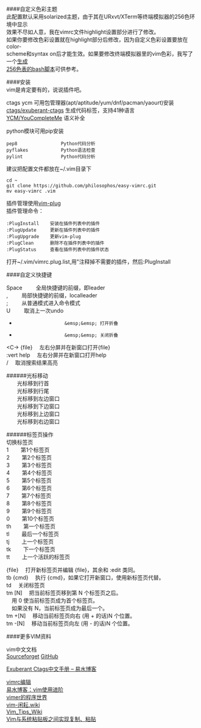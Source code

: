 ####自定义色彩主题  
此配置默认采用solarized主题，由于其在URxvt/XTerm等终端模拟器的256色环境中显示  
效果不尽如人意，我在vimrc文件highlight设置部分进行了修改。  
如果你要修改色彩设置就在highlight部分后修改，因为自定义色彩设置要放在color-  
scheme和syntax on后才能生效。如果要修改终端模拟器里的vim色彩，我写了一个[生成  
256色表的bash脚本](https://github.com/philosophos/show256color)可供参考。  
   
####安装  
vim是肯定要有的，说说插件吧。  
  
ctags ycm 可用包管理器(apt/aptitude/yum/dnf/pacman/yaourt)安装  
[ctags/exuberant-ctags](http://ctags.sourceforge.net)       生成代码标签，支持41种语言  
[YCM/YouCompleteMe](https://github.com/Valloric/YouCompleteMe)          语义补全  
  
python模块可用pip安装  

    pep8                Python代码分析  
    pyflakes            Python语法检查  
    pylint              Python代码分析  
  
建议把配置文件都放在~/.vim目录下  

    cd ~  
    git clone https://github.com/philosophos/easy-vimrc.git  
    mv easy-vimrc .vim  
  
插件管理使用[vim-plug](https://github.com/junegunn/vim-plug)  
插件管理命令：  

    :PlugInstall    安装在插件列表中的插件  
    :PlugUpdate     更新在插件列表中的插件  
    :PlugUpgrade    更新vim-plug  
    :PlugClean      删除不在插件列表中的插件  
    :PlugStatus     查看在插件列表中的插件状态  
打开~/.vim/vimrc.plug.list,用"注释掉不需要的插件，然后:PlugInstall  
  
  
####自定义快捷键  
  
Space                   &emsp;&emsp; 全局快捷键的前缀，即leader  
,                       &emsp;&emsp; 局部快捷键的前缀，localleader  
;                       &emsp;&emsp; 从普通模式进入命令模式  
U                       &emsp;&emsp; 取消上一次undo  
+                       &emsp;&emsp; 打开折叠  
-                       &emsp;&emsp; 关闭折叠  
<C-\> {file}            &emsp;左右分屏并在新窗口打开{file}  
<Space><F1> :vert help  &emsp;左右分屏并在新窗口打开help  
<Space>/                &emsp;取消搜索结果高亮  
  
######光标移动  
<C-a>                    &emsp;&emsp;光标移到行首  
<C-e>                    &emsp;&emsp;光标移到行尾  
<C-h>                    &emsp;&emsp;光标移到左边窗口  
<C-j>                    &emsp;&emsp;光标移到下边窗口  
<C-k>                    &emsp;&emsp;光标移到上边窗口  
<C-l>                    &emsp;&emsp;光标移到右边窗口  
  
######标签页操作  
切换标签页  
<Space>1                &emsp;&emsp;第1个标签页  
<Space>2                &emsp;&emsp;第2个标签页  
<Space>3                &emsp;&emsp;第3个标签页  
<Space>4                &emsp;&emsp;第4个标签页  
<Space>5                &emsp;&emsp;第5个标签页  
<Space>6                &emsp;&emsp;第6个标签页  
<Space>7                &emsp;&emsp;第7个标签页  
<Space>8                &emsp;&emsp;第8个标签页  
<Space>9                &emsp;&emsp;第9个标签页  
<Space>0                &emsp;&emsp;第10个标签页  
<Space>th               &emsp;&emsp;第一个标签页  
<Space>tl               &emsp;&emsp;最后一个标签页  
<Space>tj               &emsp;&emsp;上一个标签页  
<Space>tk               &emsp;&emsp;下一个标签页  
<Space>tt               &emsp;&emsp;上一个活跃的标签页  
  
<C-t> {file}            &emsp;打开新标签页并编辑 {file}，其余和 :edit 类同。  
<Space>tb {cmd}         &emsp;执行 {cmd}，如果它打开新窗口，使用新标签页代替。  
<Space>td               &emsp;关闭标签页  
<Space>tm \[N]           &emsp;把当前标签页移到第 N 个标签页之后。  
                        &emsp;用 0 使当前标签页成为首个标签页。  
                        &emsp;如果没有 N，当前标签页成为最后一个。  
<Space>tm +\[N]          &emsp;移动当前标签页向右 (用 + 的话)N 个位置。  
<Space>tm -\[N]          &emsp;移动当前标签页向左 (用 - 的话)N 个位置。  
  
####更多VIM资料  
  
vim中文文档  
[Sourceforget](https://sourceforget.net/projects/vimcdoc/files)
[GitHub](https://github.com/vimcn/vimcdoc)
  
[Exuberant Ctags中文手册 – 易水博客](
http://easwy.com/blog/archives/exuberant-ctags-chinese-manual/)  
  
[vimrc编辑](http://www.cnblogs.com/starspace/archive/2009/03/03/1402305.html)  
[易水博客：vim使用进阶](
http://easwy.com/blog/archives/advanced-vim-skills-catalog/)  
[vimer的程序世界](http://www.vimer.cn/category/vim)  
[vim-闲耘.wiki](http://wiki.hotoo.me/Vim.html)  
[Vim_Tips_Wiki](http://vim.wikia.com/wiki/Vim_Tips_Wiki)  
[Vim与系统粘贴板之间实现复制、粘贴](
http://apneng.net/2015/05/01/copy-between-vim-and-os.html)  
